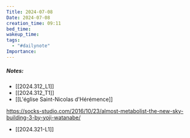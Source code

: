 ```yaml
---
Title: 2024-07-08
Date: 2024-07-08
creation_time: 09:11
bed_time: 
wakeup_time: 
tags:
  - "#dailynote"
Importance:
---
```


##### Notes:
- [[2024.312_L1]]
- [[2024.312_T1]]
- [[L'église Saint-Nicolas d'Hérémence]]

https://socks-studio.com/2016/10/23/almost-metabolist-the-new-sky-building-3-by-yoji-watanabe/

- [[2024.321-L1]]
